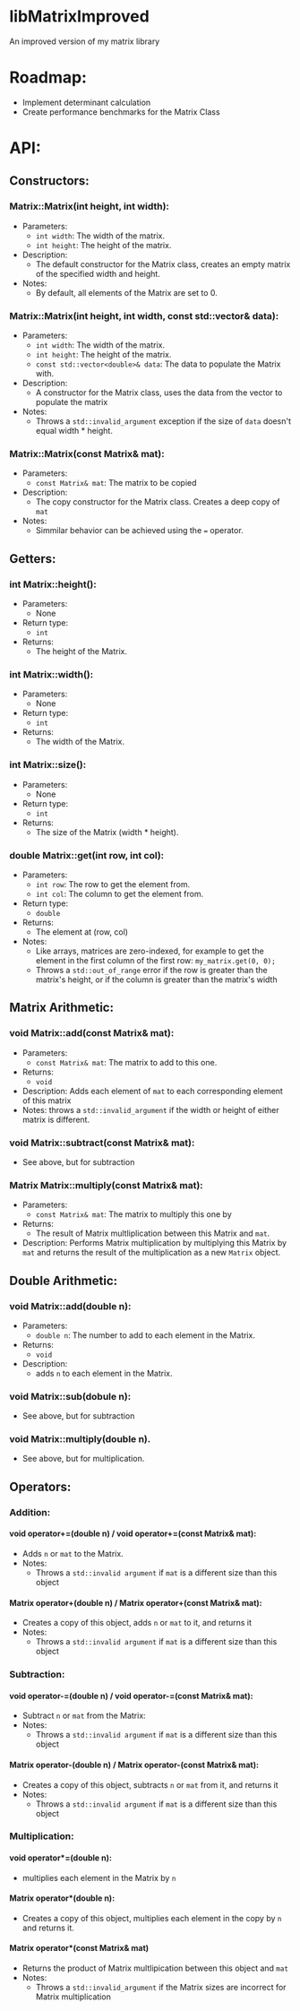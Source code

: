 # libMatrixImproved
An improved version of my matrix library
# Roadmap: 
- Implement determinant calculation
- Create performance benchmarks for the Matrix Class

# API: 
## Constructors:
### Matrix::Matrix(int height, int width):
- Parameters:
  - `int width`: The width of the matrix.
  - `int height`: The height of the matrix.
- Description:
  - The default constructor for the Matrix class, creates an empty matrix of the specified width and height.
- Notes:
  - By default, all elements of the Matrix are set to 0.
### Matrix::Matrix(int height, int width, const std::vector<double>& data):
- Parameters:
  - `int width`: The width of the matrix.
  - `int height`: The height of the matrix.
  - `const std::vector<double>& data`: The data to populate the Matrix with.
- Description:
  - A constructor for the Matrix class, uses the data from the vector to populate the matrix
- Notes:
  - Throws a `std::invalid_argument` exception if the size of `data` doesn't equal width * height.
 ### Matrix::Matrix(const Matrix& mat):
 - Parameters:
   - `const Matrix& mat`: The matrix to be copied
- Description:
  - The copy constructor for the Matrix class. Creates a deep copy of `mat`
- Notes:
  -  Simmilar behavior can be achieved using the `=` operator.
 ## Getters: 
 ### int Matrix::height():
 - Parameters:
    - None
  - Return type:
    - `int`
  - Returns:
    - The height of the Matrix.
### int Matrix::width():
 - Parameters:
    - None
  - Return type:
    - `int`
  - Returns:
    - The width of the Matrix.
### int Matrix::size():
 - Parameters:
    - None
  - Return type:
    - `int`
  - Returns:
    - The size of the Matrix (width * height).
### double Matrix::get(int row, int col):
  - Parameters:
    - `int row`: The row to get the element from.
    - `int col`: The column to get the element from.
  - Return type:
    - `double`
  - Returns:
    - The element at (row, col)
  - Notes:
    - Like arrays, matrices are zero-indexed, for example to get the element in the first column of the first row: `my_matrix.get(0, 0);`
    - Throws a `std::out_of_range` error if the row is greater than the matrix's height, or if the column is greater than the matrix's width
## Matrix Arithmetic:
### void Matrix::add(const Matrix& mat):
- Parameters: 
  - `const Matrix& mat`: The matrix to add to this one.
- Returns:
  - `void`
- Description: Adds each element of `mat` to each corresponding element of this matrix
- Notes: throws a `std::invalid_argument` if the width or height of either matrix is different.
### void Matrix::subtract(const Matrix& mat):
  - See above, but for subtraction
### Matrix Matrix::multiply(const Matrix& mat):
- Parameters:
  - `const Matrix& mat`: The matrix to multiply this one by
- Returns:
  - The result of Matrix multliplication between this Matrix and `mat`.
- Description: Performs Matrix multiplication by multiplying this Matrix by `mat` and returns the result of the multiplication as a new `Matrix` object.
## Double Arithmetic:
### void Matrix::add(double n):
- Parameters:
  - `double n`: The number to add to each element in the Matrix.
- Returns:
  - `void`
- Description:
  - adds `n` to each element in the Matrix.
### void Matrix::sub(dobule n):
  - See above, but for subtraction
### void Matrix::multiply(double n).
  - See above, but for multiplication.
## Operators:
### Addition:
#### void operator+=(double n) / void operator+=(const Matrix& mat):
  - Adds `n` or `mat` to the Matrix.
  - Notes:
    - Throws a `std::invalid argument` if `mat` is a different size than this object
#### Matrix operator+(double n) / Matrix operator+(const Matrix& mat):
  - Creates a copy of this object, adds `n` or `mat` to it, and returns it
  - Notes:
    - Throws a `std::invalid argument` if `mat` is a different size than this object
### Subtraction:
#### void operator-=(double n) / void operator-=(const Matrix& mat):
  - Subtract `n` or `mat` from the Matrix:
  - Notes:
    - Throws a `std::invalid argument` if `mat` is a different size than this object
#### Matrix operator-(double n) / Matrix operator-(const Matrix& mat):
  - Creates a copy of this object, subtracts `n` or `mat` from it, and returns it
  - Notes:
    - Throws a `std::invalid argument` if `mat` is a different size than this object
### Multiplication:
#### void operator*=(double n):
  - multiplies each element in the Matrix by `n`
#### Matrix operator*(double n):
  - Creates a copy of this object, multiplies each element in the copy by `n` and returns it.
#### Matrix operator*(const Matrix& mat)
  - Returns the product of Matrix multlipication between this object and `mat`
  - Notes:
    - Throws a `std::invalid_argument` if the Matrix sizes are incorrect for Matrix multiplication
